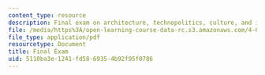 ```yaml
---
content_type: resource
description: Final exam on architecture, technopolitics, culture, and intervention.
file: /media/https%3A/open-learning-course-data-rc.s3.amazonaws.com/4-647-technopolitics-culture-intervention-fall-2014/5110ba3e1241fd5869354b92f95f0786_MIT4_647F14_Exam_3.pdf
file_type: application/pdf
resourcetype: Document
title: Final Exam
uid: 5110ba3e-1241-fd58-6935-4b92f95f0786
---
```

